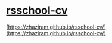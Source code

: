 # [rsschool-cv](https://zhaziram.github.io/rsschool-cv/cv)
[https://zhaziram.github.io/rsschool-cv/](https://zhaziram.github.io/rsschool-cv/)
